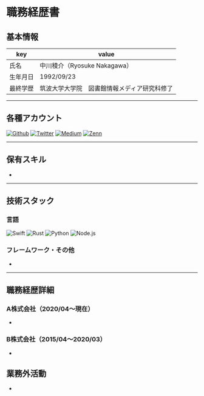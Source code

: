 # 職務経歴書

## 基本情報
<!-- textlint-disable ja-technical-writing/max-kanji-continuous-len -->

|key|value|
|---|---|
|氏名| 中川稜介（Ryosuke Nakagawa）|
|生年月日| 1992/09/23|
|最終学歴| 筑波大学大学院　図書館情報メディア研究科修了 |

<!-- textlint-enable ja-technical-writing/max-kanji-continuous-len -->

---
## 各種アカウント

<p>
<a href="https://github.com/ryosukeeeee" target="_blank"><img alt="Github" src="https://img.shields.io/badge/ryosukeeeee-%2312100E.svg?&style=flat-square&logo=Github&logoColor=white" /></a>
<a href="https://twitter.com/ryosukeeeee_" target="_blank"><img alt="Twitter" src="https://img.shields.io/badge/@ryosukeeeee_-%231DA1F2.svg?&style=flat-square&logo=twitter&logoColor=white" /></a>
<a href="https://qiita.com/ryosukeeeee" target="_blank"><img alt="Medium" src="https://img.shields.io/badge/ryosukeeeee-55C500.svg?&style=flat-square&logo=qiita&logoColor=white" /></a>
<a href="https://zenn.dev/ryosukeeeee" target="_blank"><img alt="Zenn" src="https://img.shields.io/badge/ryosukeeeee-3EA8FF.svg?&style=flat-square&logo=Zenn&logoColor=white" /></a>
</p>

---

## 保有スキル

- 


---

## 技術スタック

### 言語

<p>
  <img alt="Swift" src="https://img.shields.io/badge/-Swift-F05138?style=flat-square&logo=Swift&logoColor=white" />
  <img alt="Rust" src="https://img.shields.io/badge/-Rust-000000?style=flat-square&logo=Rust&logoColor=white" />
  <img alt="Python" src="https://img.shields.io/badge/-Python-3776AB?style=flat-square&logo=Python&logoColor=white" />
  <img alt="Node.js" src="https://img.shields.io/badge/-Node.js-68A063?style=flat-square&logo=nodedotjs&logoColor=white" />
</p>

### フレームワーク・その他

- 

---

## 職務経歴詳細

### A株式会社（2020/04〜現在）

- 

### B株式会社（2015/04〜2020/03）

- 

## 業務外活動

- 